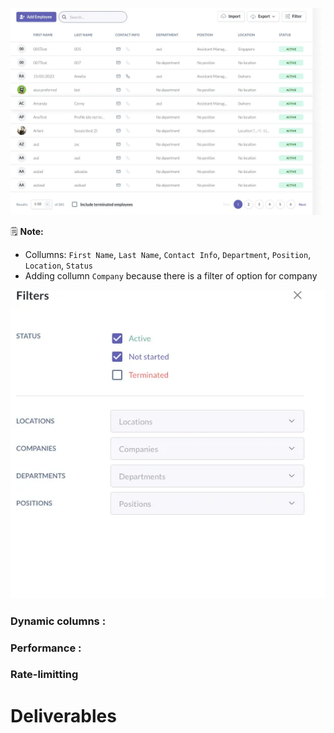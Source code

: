 
![Screenshot 2023-10-27 at 8.12.57 PM.png](./assignment1.webp)

🗒️ **Note:** 
* Collumns: `First Name`, `Last Name`, `Contact Info`, `Department`, `Position`, `Location`, `Status`
* Adding collumn `Company` because there is a filter of option for company


![Screenshot 2023-10-27 at 8.44.39 PM.png](./assignment2.webp)


### Dynamic columns :

### Performance :

### Rate-limitting

# Deliverables
